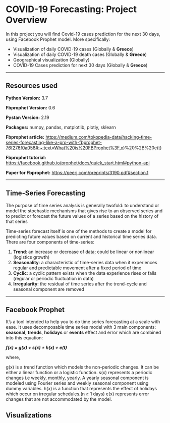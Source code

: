 # COVID-19 Forecasting: Project Overview

In this project you will find Covid-19 cases prediction for the next 30 days, using Facebook Prophet model. More specifically:
* Visualization of daily COVID-19 cases (Globally & **Greece**)
* Visualization of daily COVID-19 death cases (Globally & **Greece**)
* Geographical visualization (Globally)
* COVID-19 Cases prediction for next 30 days (Globally & **Greece**)

--------------------------------------------------------------------------------------------------------------------------------------------------------------------------------

## Resources used

**Python Version:** 3.7

**Fbprophet Version:** 0.6

**Pystan Version:** 2.19

**Packages:** numpy, pandas, matplotlib, plotly, sklearn

**Fbprophet article:** https://medium.com/tokopedia-data/hacking-time-series-forecasting-like-a-pro-with-fbprophet-76f276f0a058#:~:text=What%20is%20FBProphet%3F,x)%20%2B%20e(t)

**Fbprophet tutorial:** https://facebook.github.io/prophet/docs/quick_start.html#python-api

**Paper for Fbprophet:** https://peerj.com/preprints/3190.pdf#section.1

--------------------------------------------------------------------------------------------------------------------------------------------------------------------------------

## Time-Series Forecasting

The purpose of time series analysis is generally twofold: to understand or model the stochastic mechanisms that gives rise to an observed series and to predict or forecast the future values of a series based on the history of that series

Time-series forecast itself is one of the methods to create a model for predicting future values based on current and historical time series data. There are four components of time-series:

1. **Trend**: an increase or decrease of data; could be linear or nonlinear (logistics growth)
2. **Seasonality**: a characteristic of time-series data when it experiences regular and predictable movement after a fixed period of time
3. **Cyclic**: a cyclic pattern exists when the data experience rises or falls (regular or periodic fluctuation in data)
4. **Irregularity**: the residual of time series after the trend-cycle and seasonal component are removed

--------------------------------------------------------------------------------------------------------------------------------------------------------------------------------

## Facebook Prophet

It’s a tool intended to help you to do time series forecasting at a scale with ease. It uses decomposable time series model with 3 main components: **seasonal**, **trends**, **holidays** or **events** effect and error which are combined into this equation:

***f(x) = g(x) + s(x) + h(x) + e(t)***

where,

g(x) is a trend function which models the non-periodic changes. It can be either a linear function or a logistic function.
s(x) represents a periodic changes i.e weekly, monthly, yearly. A yearly seasonal component is modeled using Fourier series and weekly seasonal component using dummy variables.
h(x) is a function that represents the effect of holidays which occur on irregular schedules.(n ≥ 1 days)
e(x) represents error changes that are not accommodated by the model.

## Visualizations




